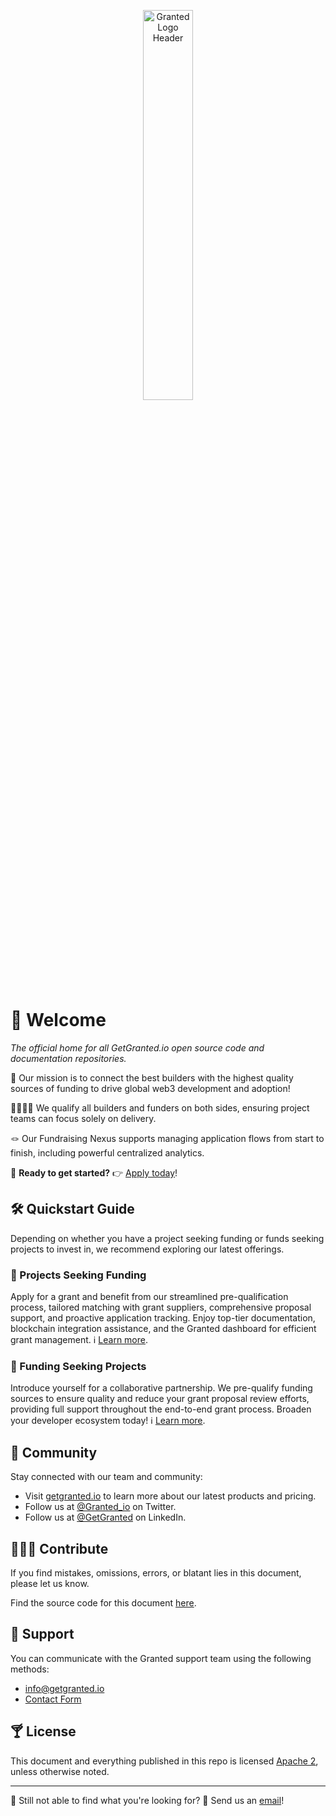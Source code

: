 <p align="center">
 <img src="https://github.com/getgranted-io/.github/assets/3764092/c3d85f02-202a-4f10-bbf9-6276a74f8cef" alt="Granted Logo Header" width="40%">
</p>

# 👋 Welcome
_The official home for all GetGranted.io open source code and documentation repositories._

🎯 Our mission is to connect the best builders with the highest quality sources of funding to drive global web3 development and adoption!

🫱🏾‍🫲🏼 We qualify all builders and funders on both sides, ensuring project teams can focus solely on delivery.

🪢 Our Fundraising Nexus supports managing application flows from start to finish, including powerful centralized analytics.

🚀 **Ready to get started?** 👉 [Apply today](https://getgranted.io/granted-application)!

## 🛠️ Quickstart Guide

Depending on whether you have a project seeking funding or funds seeking projects to invest in, we recommend exploring our latest offerings.

### 🤤 Projects Seeking Funding
Apply for a grant and benefit from our streamlined pre-qualification process, tailored matching with grant suppliers, comprehensive proposal support, and proactive application tracking. Enjoy top-tier documentation, blockchain integration assistance, and the Granted dashboard for efficient grant management. ℹ️ [Learn more](FIXME).

### 🏦 Funding Seeking Projects
Introduce yourself for a collaborative partnership. We pre-qualify funding sources to ensure quality and reduce your grant proposal review efforts, providing full support throughout the end-to-end grant process. Broaden your developer ecosystem today! ℹ️ [Learn more](FIXME).

## 💬 Community
Stay connected with our team and community:
  * Visit [getgranted.io](https://getgranted.io) to learn more about our latest products and pricing.
  * Follow us at [@Granted_io](https://twitter.com/Granted_io) on Twitter.
  * Follow us at [@GetGranted](https://www.linkedin.com/company/get-granted/) on LinkedIn.

## 👨🏿‍💻 Contribute
If you find mistakes, omissions, errors, or blatant lies in this document, please let us know.

Find the source code for this document [here](https://github.com/getgranted-io/granted-docs-hub).

## 🛟 Support
You can communicate with the Granted support team using the following methods:
* [info@getgranted.io](mailto:info@getgranted.io)
* [Contact Form](https://www.getgranted.io/contact-us)

## 🍸 License
This document and everything published in this repo is licensed [Apache 2](https://www.apache.org/licenses/LICENSE-2.0), unless otherwise noted.

---
👀 Still not able to find what you're looking for? 💌 Send us an [email](mailto:info@getgranted.io)!
